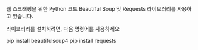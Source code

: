 웹 스크래핑을 위한 Python 코드
Beautiful Soup 및 Requests 라이브러리를 사용하고 있습니다. 

라이브러리를 설치하려면, 다음 명령어를 사용하세요:

pip install beautifulsoup4
pip install requests


